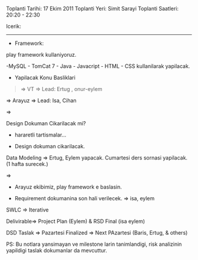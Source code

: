 Toplanti Tarihi: 17 Ekim 2011
Toplanti Yeri: Simit Sarayi
Toplanti Saatleri: 20:20 - 22:30

Icerik:


---


- Framework:

play framework kullaniyoruz.



-MySQL - TomCat 7 - Java - Javacript - HTML - CSS kullanilarak yapilacak.



- Yapilacak Konu Basliklari

> => VT => Lead: Ertug , onur-eylem

=> Arayuz => Lead: Isa, Cihan

=>



Design Dokuman Cikarilacak mi?

- hararetli tartismalar...

- Design dokuman cikarilacak.



Data Modeling => Ertug, Eylem yapacak. Cumartesi ders sornasi yapilacak. (1 hafta surecek.)

=>



- Arayuz ekibimiz, play framework e baslasin.



- Requirement dokumanina son hali verilecek. => isa, eylem



SWLC => Iterative



Delivirable=> Project Plan (Eylem) & RSD Final (isa eylem)

DSD Taslak => Pazartesi Finalized => Next PAzartesi (Baris, Ertug, & others)


PS: Bu notlara yansimayan ve milestone larin tanimlandigi, risk analizinin yapildigi taslak dokumanlar da mevcuttur.